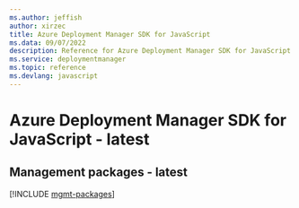 ```yaml
---
ms.author: jeffish
author: xirzec
title: Azure Deployment Manager SDK for JavaScript
ms.data: 09/07/2022
description: Reference for Azure Deployment Manager SDK for JavaScript
ms.service: deploymentmanager
ms.topic: reference
ms.devlang: javascript
---
```

# Azure Deployment Manager SDK for JavaScript - latest

## Management packages - latest
[!INCLUDE [mgmt-packages](deployment-manager-mgmt-index.md)]